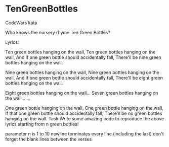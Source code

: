 # TenGreenBottles
CodeWars kata

Who knows the nursery rhyme Ten Green Bottles?

Lyrics:

Ten green bottles hanging on the wall,
Ten green bottles hanging on the wall,
And if one green bottle should accidentally fall,
There'll be nine green bottles hanging on the wall.

Nine green bottles hanging on the wall,
Nine green bottles hanging on the wall,
And if one green bottle should accidentally fall,
There'll be eight green bottles hanging on the wall. 

Eight green bottles hanging on the wall...
Seven green bottles hanging on the wall...
...

One green bottle hanging on the wall,
One green bottle hanging on the wall,
If that one green bottle should accidentally fall,
There'll be no green bottles hanging on the wall.
Task
Write some amazing code to reproduce the above lyrics starting from n green bottles!

parameter n is 1 to 10
newline terminates every line (including the last)
don't forget the blank lines between the verses
